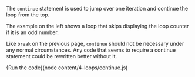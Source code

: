 The `continue` statement is used to jump over one iteration and continue the loop from the top.

The example on the left shows a loop that skips displaying the loop counter if it is an odd number.

Like `break` on the previous page, `continue` should not be necessary under any normal circumstances. Any code that seems to require a continue statement could be rewritten better without it.

{Run the code}(node content/4-loops/continue.js)

